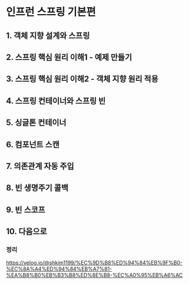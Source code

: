 # 인프런 스프링 기본편
## 1. 객체 지향 설계와 스프링   
## 2. 스프링 핵심 원리 이해1 - 예제 만들기   
## 3. 스프링 핵심 원리 이해2 - 객체 지향 원리 적용   
## 4. 스프링 컨테이너와 스프링 빈   
## 5. 싱글톤 컨테이너   
## 6. 컴포넌트 스캔   
## 7. 의존관계 자동 주입   
## 8. 빈 생명주기 콜백   
## 9. 빈 스코프   
## 10. 다음으로     



### 정리
https://velog.io/@shkim1199/%EC%9D%B8%ED%94%84%EB%9F%B0-%EC%8A%A4%ED%94%84%EB%A7%81-%EA%B8%B0%EB%B3%B8%ED%8E%B8-%EC%A0%95%EB%A6%AC
